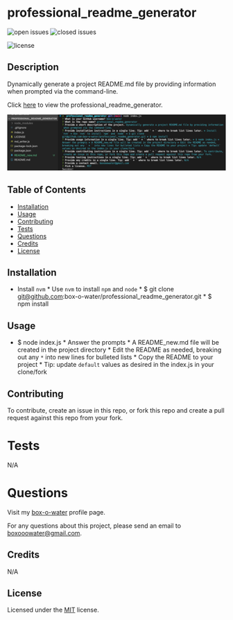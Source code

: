 
# professional_readme_generator

![open issues](https://img.shields.io/github/issues-raw/box-o-water/professional_readme_generator)
![closed issues](https://img.shields.io/github/issues-closed-raw/box-o-water/professional_readme_generator)

![license](https://img.shields.io/static/v1?label=license&message=MIT&color=blue)

## Description

Dynamically generate a project README.md file by providing information when prompted via the command-line.

Click [here](https://box-o-water.github.io/professional_readme_generator) to view the professional_readme_generator.

![preview](/assets/images/professional_readme_generator_preview.png)

## Table of Contents

- [Installation](#installation)
- [Usage](#usage)
- [Contributing](#contributing)
- [Tests](#tests)
- [Questions](#questions)
- [Credits](#credits)
- [License](#license)

## Installation

* Install `nvm` * Use `nvm` to install `npm` and `node` * $ git clone git@github.com:box-o-water/professional_readme_generator.git * $ npm install

## Usage

* $ node index.js * Answer the prompts * A README_new.md file will be created in the project directory * Edit the README as needed, breaking out any ` * ` into new lines for bulleted lists * Copy the README to your project * Tip: update `default` values as desired in the index.js in your clone/fork

## Contributing

To contribute, create an issue in this repo, or fork this repo and create a pull request against this repo from your fork.

# Tests

N/A

# Questions

Visit my [box-o-water](https://github.com/box-o-water) profile page.

For any questions about this project, please send an email to <boxooowater@gmail.com>.

## Credits

N/A

## License

Licensed under the [MIT](/LICENSE) license.

